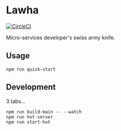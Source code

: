 # Lawha
[![CircleCI](https://img.shields.io/circleci/project/louy/lawha.svg)](https://circleci.com/gh/louy/lawha)

Micro-services developer's swiss army knife.


## Usage

```
npm run quick-start
```

## Development

3 tabs...

```
npm run build-main -- --watch
npm run hot-server
npm run start-hot
```
